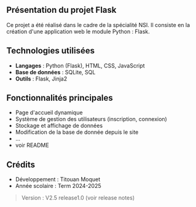 
## Présentation du projet Flask
Ce projet a été réalisé dans le cadre de la spécialité NSI. Il consiste en la création d'une application web le module Python : Flask.
<!--
> [!WARNING]
> Le Projet est toujours en cours de réalisation certains elements sont donc susceptibles de ne pas fonctionner
> Le code n'est pas encore bien commenté et organisé
> Des modifications seront apportées des que possible  
> - derniere version ->  V2.4  -> `updates`

> [!NOTE]
> Note du projet (à venir)
-->
## Technologies utilisées
- **Langages** : Python (Flask), HTML, CSS, JavaScript
- **Base de données** : SQLite, SQL
- **Outils** : Flask, Jinja2

## Fonctionnalités principales
- Page d'accueil dynamique
- Système de gestion des utilisateurs (inscription, connexion)
- Stockage et affichage de données 
- Modification de la base de donnée depuis le site
- ...
- voir README 
<!--
## Installation et exécution
1. Executer :
   python : main.py
2. Accéder à l'application via `http://127.0.0.1:5008/`
-->
## Crédits
- Développement : Titouan Moquet 
- Année scolaire : Term 2024-2025

> Version : V2.5 release1.0 (voir release notes)
